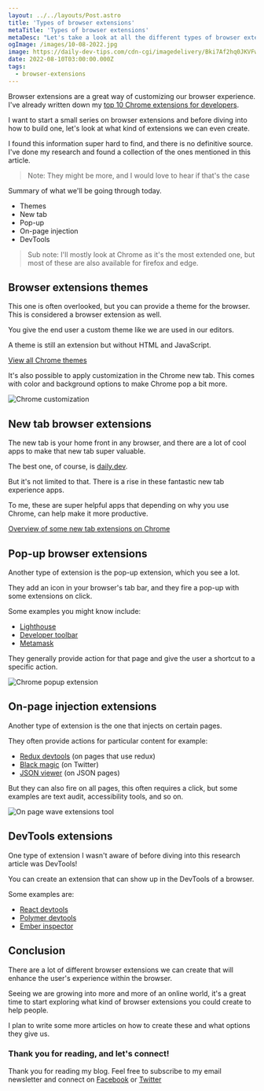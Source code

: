 ```yaml
---
layout: ../../layouts/Post.astro
title: 'Types of browser extensions'
metaTitle: 'Types of browser extensions'
metaDesc: "Let's take a look at all the different types of browser extensions we can create"
ogImage: /images/10-08-2022.jpg
image: https://daily-dev-tips.com/cdn-cgi/imagedelivery/Bki7Af2hq0JKVFw1XYYMQg/ef4851d5-2c8d-4264-3c01-da52ffca0300
date: 2022-08-10T03:00:00.000Z
tags:
  - browser-extensions
---
```


Browser extensions are a great way of customizing our browser experience.
I've already written down my [top 10 Chrome extensions for developers](https://daily-dev-tips.com/posts/top-10-chrome-extensions-for-developers/).

I want to start a small series on browser extensions and before diving into how to build one, let's look at what kind of extensions we can even create.

I found this information super hard to find, and there is no definitive source.
I've done my research and found a collection of the ones mentioned in this article.

> Note: They might be more, and I would love to hear if that's the case

Summary of what we'll be going through today.

- Themes
- New tab
- Pop-up
- On-page injection
- DevTools

> Sub note: I'll mostly look at Chrome as it's the most extended one, but most of these are also available for firefox and edge.

## Browser extensions themes

This one is often overlooked, but you can provide a theme for the browser.
This is considered a browser extension as well.

You give the end user a custom theme like we are used in our editors.

A theme is still an extension but without HTML and JavaScript.

[View all Chrome themes](https://chrome.google.com/webstore/category/themes?hl=en-GB)

It's also possible to apply customization in the Chrome new tab.
This comes with color and background options to make Chrome pop a bit more.

![Chrome customization](https://cdn.hashnode.com/res/hashnode/image/upload/v1659254192059/d-LrfaeQv.png)

## New tab browser extensions

The new tab is your home front in any browser, and there are a lot of cool apps to make that new tab super valuable.

The best one, of course, is [daily.dev](https://daily.dev/).

But it's not limited to that. There is a rise in these fantastic new tab experience apps.

To me, these are super helpful apps that depending on why you use Chrome, can help make it more productive.

[Overview of some new tab extensions on Chrome](https://chrome.google.com/webstore/category/collection/customize_your_new_tab_page)

## Pop-up browser extensions

Another type of extension is the pop-up extension, which you see a lot.

They add an icon in your browser's tab bar, and they fire a pop-up with some extensions on click.

Some examples you might know include:

- [Lighthouse](https://chrome.google.com/webstore/detail/lighthouse/blipmdconlkpinefehnmjammfjpmpbjk)
- [Developer toolbar](https://chrome.google.com/webstore/detail/web-developer/bfbameneiokkgbdmiekhjnmfkcnldhhm)
- [Metamask](https://chrome.google.com/webstore/detail/metamask/nkbihfbeogaeaoehlefnkodbefgpgknn)

They generally provide action for that page and give the user a shortcut to a specific action.

![Chrome popup extension](https://cdn.hashnode.com/res/hashnode/image/upload/v1659254966563/8tJZsb2s1.png)

## On-page injection extensions

Another type of extension is the one that injects on certain pages.

They often provide actions for particular content for example:

- [Redux devtools](https://chrome.google.com/webstore/detail/redux-devtools/lmhkpmbekcpmknklioeibfkpmmfibljd) (on pages that use redux)
- [Black magic](https://chrome.google.com/webstore/detail/blackmagicso-extension/efnjehgfpbogpclnkikafpbgbahaflfd) (on Twitter)
- [JSON viewer](https://chrome.google.com/webstore/detail/json-viewer/gbmdgpbipfallnflgajpaliibnhdgobh) (on JSON pages)

But they can also fire on all pages, this often requires a click, but some examples are text audit, accessibility tools, and so on.

![On page wave extensions tool](https://cdn.hashnode.com/res/hashnode/image/upload/v1659255624403/GwMW3e2hl.png)

## DevTools extensions

One type of extension I wasn't aware of before diving into this research article was DevTools!

You can create an extension that can show up in the DevTools of a browser.

Some examples are:

- [React devtools](https://chrome.google.com/webstore/detail/react-developer-tools/fmkadmapgofadopljbjfkapdkoienihi)
- [Polymer devtools](https://chrome.google.com/webstore/detail/polymer-devtools-extensio/mmpfaamodhhlbadloaibpocmcomledcg)
- [Ember inspector](https://chrome.google.com/webstore/detail/ember-inspector/bmdblncegkenkacieihfhpjfppoconhi)

## Conclusion

There are a lot of different browser extensions we can create that will enhance the user's experience within the browser.

Seeing we are growing into more and more of an online world, it's a great time to start exploring what kind of browser extensions you could create to help people.

I plan to write some more articles on how to create these and what options they give us.

### Thank you for reading, and let's connect!

Thank you for reading my blog. Feel free to subscribe to my email newsletter and connect on [Facebook](https://www.facebook.com/DailyDevTipsBlog) or [Twitter](https://twitter.com/DailyDevTips1)
